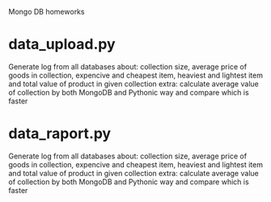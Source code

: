 Mongo DB homeworks 

# data_upload.py
Generate log from all databases about: collection size, average price of goods in collection, expencive and cheapest item, 
heaviest and lightest item and total value of product in  given collection
extra: calculate average value of collection  by both MongoDB and Pythonic way and compare which is faster

# data_raport.py 
Generate log from all databases about: collection size, average price of goods in collection, expencive and cheapest item, 
heaviest and lightest item and total value of product in  given collection
extra: calculate average value of collection  by both MongoDB and Pythonic way and compare which is faster
